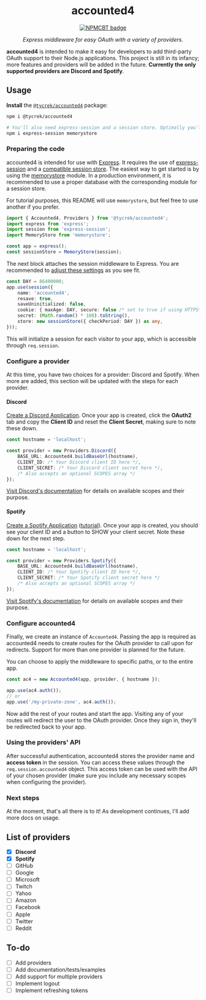 [//]: # (NPM centered badge template START --------------------------------------------------)

<div align="center">

accounted4
===

[![NPMCBT badge]][NPMCBT link]

*Express middleware for easy OAuth with a variety of providers.*
</div>

[NPMCBT badge]: https://img.shields.io/npm/v/@tycrek/accounted4?color=CB3837&label=%20View%20on%20NPM&logo=npm&style=for-the-badge
[NPMCBT link]: https://www.npmjs.com/package/@tycrek/accounted4

[//]: # (NPM centered badge template END ----------------------------------------------------)

**accounted4** is intended to make it easy for developers to add third-party OAuth support to their Node.js applications. This project is still in its infancy; more features and providers will be added in the future. **Currently the only supported providers are Discord and Spotify**.

## Usage

**Install** the [`@tycrek/accounted4`](https://www.npmjs.com/package/@tycrek/accounted4) package:

```bash
npm i @tycrek/accounted4

# You'll also need express-session and a session store. Optimally you'll use something other than MemoryStore in production.
npm i express-session memorystore
```

### Preparing the code

accounted4 is intended for use with [Express](https://expressjs.com/). It requires the use of [express-session](https://www.npmjs.com/package/express-session) and a [compatible session store](https://www.npmjs.com/package/express-session#compatible-session-stores). The easiest way to get started is by using the [memorystore](https://www.npmjs.com/package/memorystore) module. In a production environment, it is recommended to use a proper database with the corresponding module for a session store.

For tutorial purposes, this README will use `memorystore`, but feel free to use another if you prefer.

```ts
import { Accounted4, Providers } from '@tycrek/accounted4';
import express from 'express';
import session from 'express-session';
import MemoryStore from 'memorystore';

const app = express();
const sessionStore = MemoryStore(session);
```

The next block attaches the session middleware to Express. You are recommended to [adjust these settings](https://www.npmjs.com/package/express-session#options) as you see fit.

```ts
const DAY = 86400000;
app.use(session({
    name: 'accounted4',
    resave: true,
    saveUninitialized: false,
    cookie: { maxAge: DAY, secure: false /* set to true if using HTTPS*/ },
    secret: (Math.random() * 100).toString(),
    store: new sessionStore({ checkPeriod: DAY }) as any,
}));
```

This will initialize a session for each visitor to your app, which is accessible through `req.session`.

### Configure a provider

At this time, you have two choices for a provider: Discord and Spotify. When more are added, this section will be updated with the steps for each provider.

#### Discord

[Create a Discord Application](https://discord.com/developers/applications). Once your app is created, click the **OAuth2** tab and copy the **Client ID** and reset the **Client Secret**, making sure to note these down.

```ts
const hostname = 'localhost';

const provider = new Providers.Discord({
    BASE_URL: Accounted4.buildBaseUrl(hostname),
    CLIENT_ID: /* Your Discord client ID here */,
    CLIENT_SECRET: /* Your Discord client secret here */,
    /* Also accepts an optional SCOPES array */
});
```

[Visit Discord's documentation](https://discord.com/developers/docs/topics/oauth2#shared-resources-oauth2-scopes) for details on available scopes and their purpose.

#### Spotify

[Create a Spotify Application](https://developer.spotify.com/dashboard) ([tutorial](https://developer.spotify.com/documentation/general/guides/authorization/app-settings/)). Once your app is created, you should see your client ID and a button to SHOW your client secret. Note these down for the next step.

```ts
const hostname = 'localhost';

const provider = new Providers.Spotify({
    BASE_URL: Accounted4.buildBaseUrl(hostname),
    CLIENT_ID: /* Your Spotify client ID here */,
    CLIENT_SECRET: /* Your Spotify client secret here */
    /* Also accepts an optional SCOPES array */
});
```

[Visit Spotify's documentation](https://developer.spotify.com/documentation/general/guides/authorization/scopes/) for details on available scopes and their purpose.

### Configure accounted4

Finally, we create an instance of `Accounted4`. Passing the app is required as accounted4 needs to create routes for the OAuth provider to call upon for redirects. Support for more than one provider is planned for the future.

You can choose to apply the middleware to specific paths, or to the entire app.

```ts
const ac4 = new Accounted4(app, provider, { hostname });

app.use(ac4.auth());
// or
app.use('/my-private-zone', ac4.auth());
```

Now add the rest of your routes and start the app. Visiting any of your routes will redirect the user to the OAuth provider. Once they sign in, they'll be redirected back to your app.

### Using the providers' API

After successful authentication, accounted4 stores the provider name and **access token** in the session. You can access these values through the `req.session.accounted4` object. This access token can be used with the API of your chosen provider (make sure you include any necessary scopes when configuring the provider).

### Next steps

At the moment, that's all there is to it! As development continues, I'll add more docs on usage.

## List of providers

- [x] **Discord**
- [x] **Spotify**
- [ ] GitHub
- [ ] Google
- [ ] Microsoft
- [ ] Twitch
- [ ] Yahoo
- [ ] Amazon
- [ ] Facebook
- [ ] Apple
- [ ] Twitter
- [ ] Reddit

## To-do

- [ ] Add providers
- [ ] Add documentation/tests/examples
- [ ] Add support for multiple providers
- [ ] Implement logout
- [ ] Implement refreshing tokens
